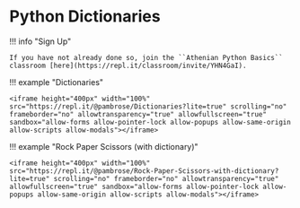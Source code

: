 # Python Dictionaries 
    
!!! info "Sign Up"

    If you have not already done so, join the ``Athenian Python Basics`` classroom [here](https://repl.it/classroom/invite/YHN4GaI).
    
!!! example "Dictionaries" 

    <iframe height="400px" width="100%" src="https://repl.it/@pambrose/Dictionaries?lite=true" scrolling="no" frameborder="no" allowtransparency="true" allowfullscreen="true" sandbox="allow-forms allow-pointer-lock allow-popups allow-same-origin allow-scripts allow-modals"></iframe>
       
!!! example "Rock Paper Scissors (with dictionary)"

    <iframe height="400px" width="100%" src="https://repl.it/@pambrose/Rock-Paper-Scissors-with-dictionary?lite=true" scrolling="no" frameborder="no" allowtransparency="true" allowfullscreen="true" sandbox="allow-forms allow-pointer-lock allow-popups allow-same-origin allow-scripts allow-modals"></iframe>
    